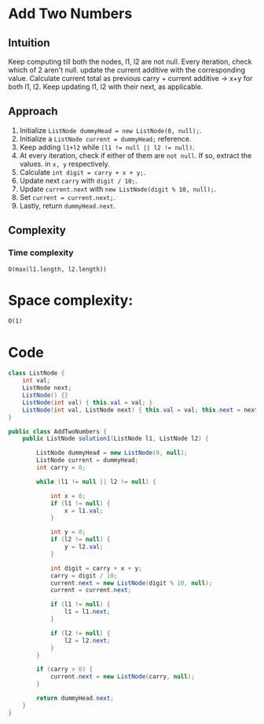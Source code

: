 # Add Two Numbers
## Intuition
Keep computing till both the nodes, l1, l2 are not null. Every iteration, check which of 2 aren't null. update the current additive with the corresponding value. Calculate current total as previous carry + current additive -> x+y for both l1, l2. Keep updating l1, l2 with their next, as applicable.

## Approach
1. Initialize `ListNode dummyHead = new ListNode(0, null);`.
2. Initialize a `ListNode current = dummyHead;` reference.
3. Keep adding `l1+l2` while `(l1 != null || l2 != null)`.
4. At every iteration, check if either of them are `not null`. If so, extract the values. in `x, y` respectively.
5. Calculate `int digit = carry + x + y;`.
6. Update next `carry` with `digit / 10;`.
7. Update `current.next` with `new ListNode(digit % 10, null);`.
8. Set `current = current.next;`.
9. Lastly, return `dummyHead.next`.

## Complexity
### Time complexity
    O(max(l1.length, l2.length))

# Space complexity:
    O(1)

# Code
```java
class ListNode {
    int val;
    ListNode next;
    ListNode() {}
    ListNode(int val) { this.val = val; }
    ListNode(int val, ListNode next) { this.val = val; this.next = next; }
}

public class AddTwoNumbers {
    public ListNode solution1(ListNode l1, ListNode l2) {

        ListNode dummyHead = new ListNode(0, null);
        ListNode current = dummyHead;
        int carry = 0;

        while (l1 != null || l2 != null) {

            int x = 0;
            if (l1 != null) {
                x = l1.val;
            }

            int y = 0;
            if (l2 != null) {
                y = l2.val;
            }

            int digit = carry + x + y;
            carry = digit / 10;
            current.next = new ListNode(digit % 10, null);
            current = current.next;

            if (l1 != null) {
                l1 = l1.next;
            }

            if (l2 != null) {
                l2 = l2.next;
            }
        }

        if (carry > 0) {
            current.next = new ListNode(carry, null);
        }

        return dummyHead.next;
    }
}
```